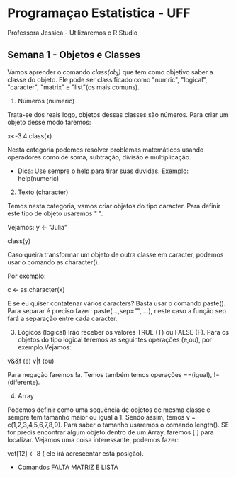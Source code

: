 # Programaçao Estatistica - UFF
Professora Jessica - Utilizaremos o R Studio

## Semana 1 - Objetos e Classes

Vamos aprender o comando *class(obj)* que tem como objetivo saber a classe do objeto. Ele pode ser classificado como "numric", "logical", "caracter", "matrix" e "list"(os mais comuns).

1. Números (numeric)

Trata-se dos reais logo, objetos dessas classes são números. Para criar um objeto desse modo faremos: 

x<-3.4
class(x)

Nesta categoria podemos resolver problemas matemáticos usando operadores como de soma, subtração, divisão e multiplicação.

- Dica: Use sempre o help para tirar suas duvidas. Exemplo: help(numeric)

2. Texto (character)

Temos nesta categoria, vamos criar objetos do tipo caracter. Para definir este tipo de objeto usaremos " ". 

Vejamos:
y <- "Julia"

class(y)

Caso queira transformar um objeto de outra classe em caracter, podemos usar o comando as.character().

Por exemplo:

c <- as.character(x)

E se eu quiser contatenar vários caracters? Basta usar o comando paste(). Para separar é preciso fazer: paste(...,sep="", ...), neste caso a função sep fará a separação entre cada caracter.

3. Lógicos (logical)
Irão receber os valores TRUE (T) ou FALSE (F). Para os objetos do tipo logical teremos as seguintes operações (e,ou), por exemplo.Vejamos:

v&&f (e)
v|f (ou)

Para negação faremos !a. Temos também temos operações ==(igual), !=(diferente).

4. Array

Podemos definir como uma sequência de objetos de mesma classe e sempre tem tamanho maior ou igual a 1. Sendo assim, temos v = c(1,2,3,4,5,6,7,8,9). Para saber o tamanho usaremos o comando length(). SE for precis encontrar algum objeto dentro de um Array, faremos [ ] para localizar. Vejamos uma coisa interessante, podemos fazer:

vet[12] <- 8 ( ele irá acrescentar está posição).

- Comandos
FALTA MATRIZ E LISTA







